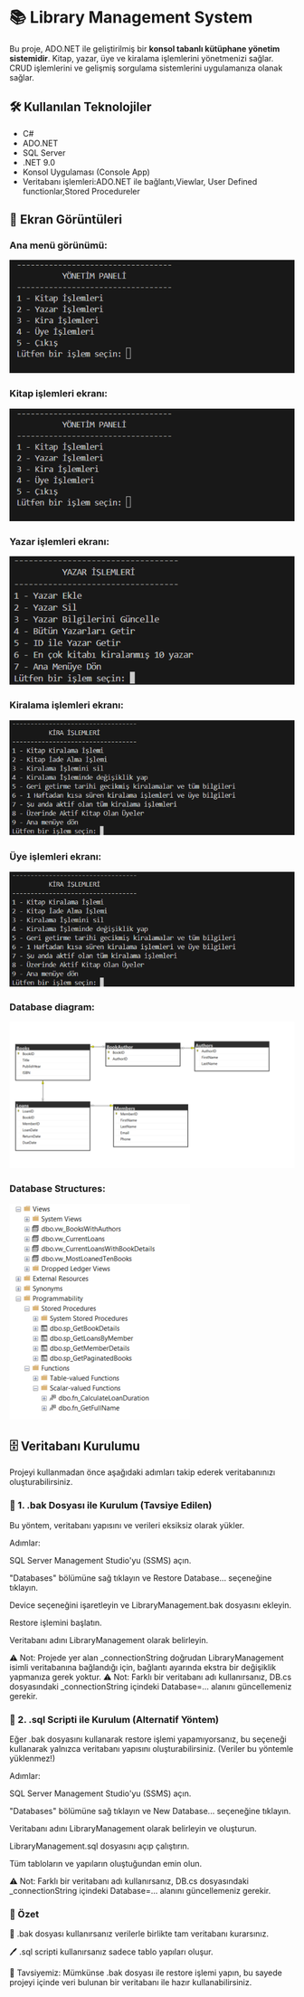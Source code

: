 # 📚 Library Management System

Bu proje, ADO.NET ile geliştirilmiş bir **konsol tabanlı kütüphane yönetim sistemidir**. Kitap, yazar, üye ve kiralama işlemlerini yönetmenizi sağlar.
CRUD işlemlerini ve gelişmiş sorgulama sistemlerini uygulamanıza olanak sağlar.

## 🛠️ Kullanılan Teknolojiler

- C#
- ADO.NET
- SQL Server
- .NET 9.0
- Konsol Uygulaması (Console App)
- Veritabanı işlemleri:ADO.NET ile bağlantı,Viewlar, User Defined functionlar,Stored Procedureler

## 📸 Ekran Görüntüleri

 ### Ana menü görünümü:

![MainMenu](screenshots/MainMenu.png)

### Kitap işlemleri ekranı:

![BookOperations](screenshots/BookOperations.png)

### Yazar işlemleri ekranı:

![AuthorOperations](screenshots/AuthorOperations.png)

### Kiralama işlemleri ekranı:

![LoanOperations](screenshots/LoanOperations.png)

### Üye işlemleri ekranı:

![MemberOperations](screenshots/MemberOperations.png)

### Database diagram:

![DatabaseDiagram](screenshots/DatabaseDiagram.png)

### Database Structures:

![DatabaseStructures](screenshots/DatabaseStructures.png)


## 🗄️ Veritabanı Kurulumu

Projeyi kullanmadan önce aşağıdaki adımları takip ederek veritabanınızı oluşturabilirsiniz.

### 📁 1. .bak Dosyası ile Kurulum (Tavsiye Edilen)

Bu yöntem, veritabanı yapısını ve verileri eksiksiz olarak yükler.

Adımlar:

SQL Server Management Studio'yu (SSMS) açın.

"Databases" bölümüne sağ tıklayın ve Restore Database... seçeneğine tıklayın.

Device seçeneğini işaretleyin ve LibraryManagement.bak dosyasını ekleyin.

Restore işlemini başlatın.

Veritabanı adını LibraryManagement olarak belirleyin.

⚠️ Not: Projede yer alan _connectionString doğrudan LibraryManagement isimli veritabanına bağlandığı için, bağlantı ayarında ekstra bir değişiklik yapmanıza gerek yoktur.
⚠️ Not: Farklı bir veritabanı adı kullanırsanız, DB.cs dosyasındaki _connectionString içindeki Database=... alanını güncellemeniz gerekir.

### 🔧 2. .sql Scripti ile Kurulum (Alternatif Yöntem)

Eğer .bak dosyasını kullanarak restore işlemi yapamıyorsanız, bu seçeneği kullanarak yalnızca veritabanı yapısını oluşturabilirsiniz. (Veriler bu yöntemle yüklenmez!)

Adımlar:

SQL Server Management Studio'yu (SSMS) açın.

"Databases" bölümüne sağ tıklayın ve New Database... seçeneğine tıklayın.

Veritabanı adını LibraryManagement olarak belirleyin ve oluşturun.

LibraryManagement.sql dosyasını açıp çalıştırın.

Tüm tabloların ve yapıların oluştuğundan emin olun.

⚠️ Not: Farklı bir veritabanı adı kullanırsanız, DB.cs dosyasındaki _connectionString içindeki Database=... alanını güncellemeniz gerekir.

### 🔹 Özet

📅 .bak dosyası kullanırsanız verilerle birlikte tam veritabanı kurarsınız.

🖊️ .sql scripti kullanırsanız sadece tablo yapıları oluşur.

📢 Tavsiyemiz: Mümkünse .bak dosyası ile restore işlemi yapın, bu sayede projeyi içinde veri bulunan bir veritabanı ile hazır kullanabilirsiniz.

